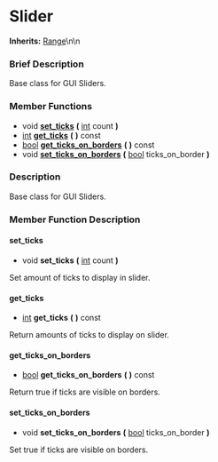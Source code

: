 #  Slider  
**Inherits:** [Range](class_range)\\n\\n
###  Brief Description  
Base class for GUI Sliders.

###  Member Functions 
  * void  **[set_ticks](#set_ticks)**  **(** [int](class_int) count  **)**
  * [int](class_int)  **[get_ticks](#get_ticks)**  **(** **)** const
  * [bool](class_bool)  **[get_ticks_on_borders](#get_ticks_on_borders)**  **(** **)** const
  * void  **[set_ticks_on_borders](#set_ticks_on_borders)**  **(** [bool](class_bool) ticks_on_border  **)**

###  Description  
Base class for GUI Sliders.

###  Member Function Description  

#### <a name="set_ticks">set_ticks</a>
  * void  **set_ticks**  **(** [int](class_int) count  **)**

Set amount of ticks to display in slider.

#### <a name="get_ticks">get_ticks</a>
  * [int](class_int)  **get_ticks**  **(** **)** const

Return amounts of ticks to display on slider.

#### <a name="get_ticks_on_borders">get_ticks_on_borders</a>
  * [bool](class_bool)  **get_ticks_on_borders**  **(** **)** const

Return true if ticks are visible on borders.

#### <a name="set_ticks_on_borders">set_ticks_on_borders</a>
  * void  **set_ticks_on_borders**  **(** [bool](class_bool) ticks_on_border  **)**

Set true if ticks are visible on borders.
